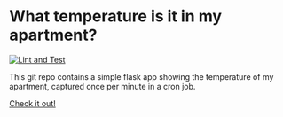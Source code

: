 # What temperature is it in my apartment?

[![Lint and Test](https://github.com/nolanbconaway/temp-in-nolans-apartment/actions/workflows/push.yml/badge.svg)](https://github.com/nolanbconaway/temp-in-nolans-apartment/actions/workflows/push.yml)

This git repo contains a simple flask app showing the temperature of my apartment, captured once per minute in a cron job.

[Check it out!](https://temp-in-nolans-apartment.onrender.com/)

